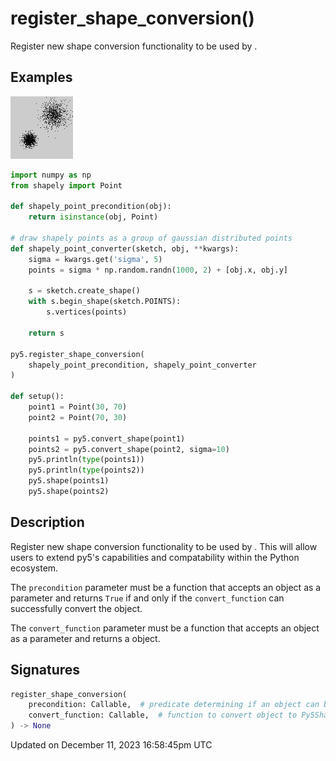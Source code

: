 # register_shape_conversion()

Register new shape conversion functionality to be used by [](sketch_convert_shape).

## Examples

<div class="example-table">

<div class="example-row"><div class="example-cell-image">

![example picture for register_shape_conversion()](/images/reference/Py5Functions_register_shape_conversion_0.png)

</div><div class="example-cell-code">

```python
import numpy as np
from shapely import Point

def shapely_point_precondition(obj):
    return isinstance(obj, Point)

# draw shapely points as a group of gaussian distributed points
def shapely_point_converter(sketch, obj, **kwargs):
    sigma = kwargs.get('sigma', 5)
    points = sigma * np.random.randn(1000, 2) + [obj.x, obj.y]

    s = sketch.create_shape()
    with s.begin_shape(sketch.POINTS):
        s.vertices(points)

    return s

py5.register_shape_conversion(
    shapely_point_precondition, shapely_point_converter
)

def setup():
    point1 = Point(30, 70)
    point2 = Point(70, 30)

    points1 = py5.convert_shape(point1)
    points2 = py5.convert_shape(point2, sigma=10)
    py5.println(type(points1))
    py5.println(type(points2))
    py5.shape(points1)
    py5.shape(points2)
```

</div></div>

</div>

## Description

Register new shape conversion functionality to be used by [](sketch_convert_shape).  This will allow users to extend py5's capabilities and compatability within the Python ecosystem.

The `precondition` parameter must be a function that accepts an object as a parameter and returns `True` if and only if the `convert_function` can successfully convert the object.

The `convert_function` parameter must be a function that accepts an object as a parameter and returns a [](py5shape) object.

## Signatures

```python
register_shape_conversion(
    precondition: Callable,  # predicate determining if an object can be converted
    convert_function: Callable,  # function to convert object to Py5Shape object
) -> None
```

Updated on December 11, 2023 16:58:45pm UTC
